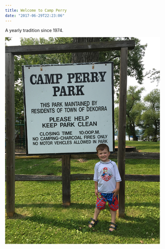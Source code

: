 ```yaml
---
title: Welcome to Camp Perry
date: "2017-06-29T22:23:06"
---
```


A yearly tradition since 1974.

![Colin Welcomes You to Camp Perry](./camp_sign.jpg)
